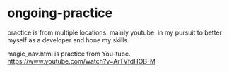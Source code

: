 # ongoing-practice
practice is from multiple locations. mainly youtube. in my pursuit to better myself as a developer and hone my skills.

magic_nav.html is practice from You-tube. https://www.youtube.com/watch?v=ArTVfdHOB-M
